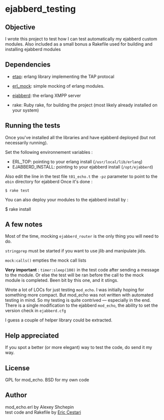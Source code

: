 ejabberd_testing
================

Objective
----------

I wrote this project to test how I can test automatically my ejabberd custom modules.
Also included as a small bonus a Rakefile used for building and installing ejabberd modules


Dependencies
------------

 * [etap](http://github.com/ngerakines/etap): erlang library implementing the TAP protocal

 * [erl_mock](http://github.com/charpi/erl_mock): simple mocking of erlang modules.
 	
 * [ejabberd](http://github.com/processone/ejabberd/): the erlang XMPP server

 * rake: Ruby rake, for building the project (most likely already installed on your system)


Running the tests
-----------------

Once you've installed all the libraries and have ejabberd deployed (but not necessarily running).

Set the following environnement variables : 

 * ERL_TOP: pointing to your erlang install (`/usr/local/lib/erlang`)
 * EJABBERD_INSTALL: pointing to your ejabberd install (`/opt/ejabberd`)

Also edit the line in the test file `t01_echo.t` the `-pz` parameter to point to the `ebin` directory for ejabberd
Once it's done :

	$ rake test

You can also deploy your modules to the ejabberd install by :

  $ rake install

A few notes
-----------

Most of the time, mocking `ejabberd_router` is the only thing you will need to do.

`stringprep` must be started if you want to use jlib and manipulate jids.

`mock:calls()` empties the mock call lists

**Very important** : `timer:sleep(100)` in the test code after sending a message to the module. Or else the test will be ran before the call to the mock module is completed. Been bit by this one, and it stings.

Wrote a lot of LOCs for just testing `mod_echo`. I was initially hoping for something more compact. But mod_echo was not written with automated testing in mind. So my testing is quite contrived — especially in the end. There is a single modification to the ejabberd `mod_echo`, the ability to set the version check in `ejabberd.cfg`

I guess a couple of helper library could be extracted.

Help appreciated
----------------

If you spot a better (or more elegant) way to  test the code, do send it my way.

License
-------
GPL for mod_echo.
BSD for my own code

Author
------
mod_echo.erl by Alexey Shchepin  
test code and Rakefile by [Eric Cestari](http://www.cestari.info)
